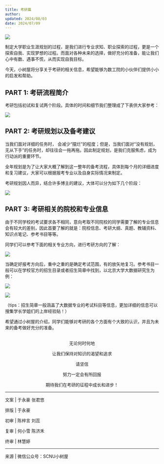 ```yaml
---
title: 考研篇
author: 
updated: 2024/08/03
date: 2024/07/09
---
```


![](./images/pgexam-1.webp)

制定大学职业生涯规划的过程，是我们进行专业求知、职业探索的过程，更是一个探索自我、实现梦想的过程。而面对各种未来的选择，做好充分的准备，能让我们心中有数、遇事不慌，从而实现自我目标。

今天，小树屋将分享关于考研的相关信息，希望能够为数工院的小伙伴们提供小小的启发和帮助。

## PART 1: 考研流程简介

考研包括初试和复试两个阶段。具体的时间和细节我们整理成了下表供大家参考：

![](./images/pgexam-2.webp)

## PART 2: 考研规划以及备考建议

当我们面对详细的任务时， 会减少“摆烂”的程度；但是，当我们面对“没有规划，无从下手”的任务时，却往往会一拖再拖。因此制定规划，是我们克服焦虑，成为行动派的重要环节。

全年规划是为了让大家大概了解到这一整年的备考流程，具体到每个月的详细进度和复习建议，大家可以根据报考专业以及自身实际情况来制定。

考研规划因人而异，结合许多博主的建议，大体可以分为如下几个阶段：

![](./images/pgexam-3.webp)

## PART 3: 考研相关的院校和专业信息

由于不同学校的考试要求各不相同，意向考取不同院校的同学需要了解的专业信息会有较大的差别，因此首要了解的就是：院校信息、考研大纲、真题、教辅资料、知识点笔记、参考书目等等。

同学们可以参考下面的相关专业方向，进行考研方向的了解：

![](./images/pgexam-4.webp)

当确定好报考方向后，重中之重的是确定考试范围，有的放矢地复习。参考书目一般可以在学校官方的招生目录或者招生简章中找到，以北京大学大数据研究生为例：

![](./images/pgexam-5.webp)

![](./images/pgexam-6.webp)

（tips：招生简章一般涵盖了大数据专业的考试科目等信息，更加详细的信息可以搜集学长学姐们的上岸经验贴！）

希望通过小树屋的介绍，同学们能够对考研的各个方面有个大致的认识，并且为未来的备考做好充分的准备。

<br>

<center>
无论何时何地

让我们保持对知识的渴望和追求

请坚信

努力一定会有所回报

期待我们在考研的征程中成长和进步！
</center>

---

文案 | 于永豪 张君悠

排版 | 于永豪

初审 | 陈梓言 刘蕊

复审 | 何小雪 陈济禾

终审 | 林慧婷

---

来源 | 微信公众号：SCNU小树屋